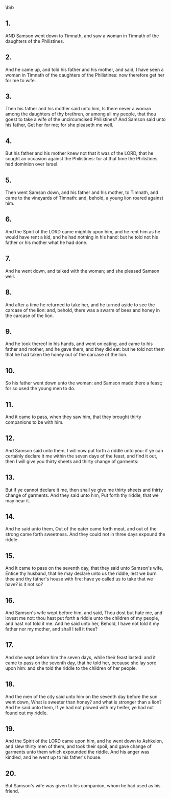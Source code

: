 \b\b
## 1.
AND Samson went down to Timnath, and saw a woman in Timnath of the daughters of the Philistines.
## 2.
And he came up, and told his father and his mother, and said, I have seen a woman in Timnath of the daughters of the Philistines: now therefore get her for me to wife.
## 3.
Then his father and his mother said unto him, Is there never a woman among the daughters of thy brethren, or among all my people, that thou goest to take a wife of the uncircumcised Philistines?  And Samson said unto his father, Get her for me; for she pleaseth me well.
## 4.
But his father and his mother knew not that it was of the LORD, that he sought an occasion against the Philistines: for at that time the Philistines had dominion over Israel.
## 5.
Then went Samson down, and his father and his mother, to Timnath, and came to the vineyards of Timnath: and, behold, a young lion roared against him.
## 6.
And the Spirit of the LORD came mightily upon him, and he rent him as he would have rent a kid, and he had nothing in his hand: but he told not his father or his mother what he had done.
## 7.
And he went down, and talked with the woman; and she pleased Samson well.
## 8.
And after a time he returned to take her, and he turned aside to see the carcase of the lion: and, behold, there was a swarm of bees and honey in the carcase of the lion.
## 9.
And he took thereof in his hands, and went on eating, and came to his father and mother, and he gave them, and they did eat: but he told not them that he had taken the honey out of the carcase of the lion.
## 10.
So his father went down unto the woman: and Samson made there a feast; for so used the young men to do.
## 11.
And it came to pass, when they saw him, that they brought thirty companions to be with him.
## 12.
And Samson said unto them, I will now put forth a riddle unto you: if ye can certainly declare it me within the seven days of the feast, and find it out, then I will give you thirty sheets and thirty change of garments:
## 13.
But if ye cannot declare it me, then shall ye give me thirty sheets and thirty change of garments.  And they said unto him, Put forth thy riddle, that we may hear it.
## 14.
And he said unto them, Out of the eater came forth meat, and out of the strong came forth sweetness.  And they could not in three days expound the riddle.
## 15.
And it came to pass on the seventh day, that they said unto Samson's wife, Entice thy husband, that he may declare unto us the riddle, lest we burn thee and thy father's house with fire: have ye called us to take that we have?  is it not so?
## 16.
And Samson's wife wept before him, and said, Thou dost but hate me, and lovest me not: thou hast put forth a riddle unto the children of my people, and hast not told it me.  And he said unto her, Behold, I have not told it my father nor my mother, and shall I tell it thee?
## 17.
And she wept before him the seven days, while their feast lasted: and it came to pass on the seventh day, that he told her, because she lay sore upon him: and she told the riddle to the children of her people.
## 18.
And the men of the city said unto him on the seventh day before the sun went down, What is sweeter than honey?  and what is stronger than a lion?  And he said unto them, If ye had not plowed with my heifer, ye had not found out my riddle.
## 19.
And the Spirit of the LORD came upon him, and he went down to Ashkelon, and slew thirty men of them, and took their spoil, and gave change of garments unto them which expounded the riddle.  And his anger was kindled, and he went up to his father's house.
## 20.
But Samson's wife was given to his companion, whom he had used as his friend.
